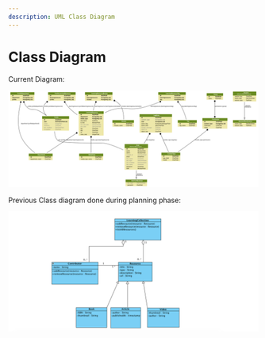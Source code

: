 ```yaml
---
description: UML Class Diagram
---
```


# Class Diagram

Current Diagram:

![Generated with Graphviz \(https://graphviz.gitlab.io/download/\)](../.gitbook/assets/code-resource-center_models.png)

Previous Class diagram done during planning phase:

![Done with Visual Paradigm](../.gitbook/assets/screen-shot-2018-12-05-at-2.47.26-pm.png)

